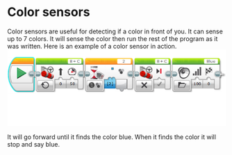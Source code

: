 # Color sensors

Color sensors are useful for detecting if a color in front of you. It can sense up to 7 colors. It will sense the color then run the rest of the program as it was written.
Here is an example of a color sensor in action.
![Color-challenge-code](Color-challenge-code.png)

It will go forward until it finds the color blue. When it finds the color it will stop and say blue. 
